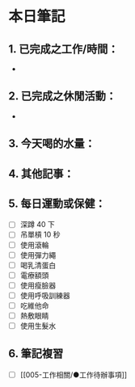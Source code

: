 # 本日筆記
## 1. 已完成之工作/時間：
- 

## 2. 已完成之休閒活動：
- 

## 3. 今天喝的水量：


## 4. 其他記事：


## 5. 每日運動或保健：
- [ ] 深蹲 40 下
- [ ] 吊單槓 10 秒
- [ ] 使用滾輪
- [ ] 使用彈力繩
- [ ] 喝乳清蛋白
- [ ] 電療額頭
- [ ] 使用瘦臉器
- [ ] 使用呼吸訓練器
- [ ] 吃維他命
- [ ] 熱敷眼睛
- [ ] 使用生髮水

## 6. 筆記複習
- [ ] [[005-工作相關/●工作待辦事項]]